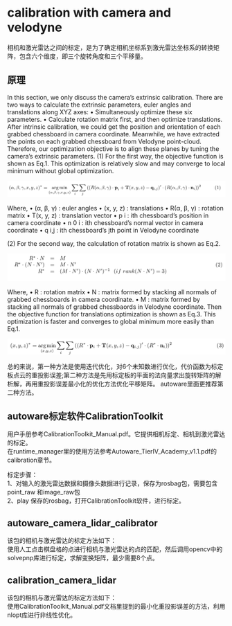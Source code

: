 # calibration with camera and velodyne

相机和激光雷达之间的标定，是为了确定相机坐标系到激光雷达坐标系的转换矩阵，包含六个维度，即三个旋转角度和三个平移量。  

## 原理

In this section, we only discuss the camera’s extrinsic calibration. There are two ways to calculate the extrinsic
parameters, euler angles and translations along XYZ axes:
• Simultaneously optimize these six parameters.
• Calculate rotation matrix first, and then optimize translations.
After intrinsic calibration, we could get the position and orientation of each grabbed chessboard in camera
coordinate. Meanwhile, we have extracted the points on each grabbed chessboard from Velodyne point-cloud.
Therefore, our optimization objective is to align these planes by tuning the camera’s extrinsic parameters.
(1) For the first way, the objective function is shown as Eq.1. This optimization is relatively slow and may
converge to local minimum without global optimization.  

<div align="center"><img src="picture/Screenshot from 2018-07-06 14-42-00.png" /></div>

Where,
• (α, β, γ) : euler angles
• (x, y, z) : translations
• R(α, β, γ) : rotation matrix
• T(x, y, z) : translation vector
• p i : ith chessboard’s position in camera coordinate
• n 0 i : ith chessboard’s normal vector in camera coordinate
• q i,j : ith chessboard’s jth point in Velodyne coordinate  


(2) For the second way, the calculation of rotation matrix is shown as Eq.2.  
<div align="center"><img src="picture/Screenshot from 2018-07-06 14-46-22.png" /></div>

Where,
• R : rotation matrix
• N : matrix formed by stacking all normals of grabbed chessboards in camera coordinate.
• M : matrix formed by stacking all normals of grabbed chessbaords in Velodyne coordinate.
Then the objective function for translations optimization is shown as Eq.3. This optimization is faster and
converges to global minimum more easily than Eq.1.  
<div align="center"><img src="picture/Screenshot from 2018-07-06 14-46-28.png" /></div>  

总的来说，第一种方法是使用迭代优化，对6个未知数进行优化，代价函数为标定板点云的重投影误差;第二种方法是先用标定板的平面的法向量求出旋转矩阵的解析解，再用重投影误差最小化的优化方法优化平移矩阵。
autoware里面更推荐第二种方法。

## autoware标定软件CalibrationToolkit

用户手册参考CalibrationToolkit_Manual.pdf。它提供相机标定、相机到激光雷达的标定。  
在runtime_manager里的使用方法参考Autoware_TierIV_Academy_v1.1.pdf的calibration章节。

标定步骤：  
1、对输入的激光雷达数据和摄像头数据进行记录，保存为rosbag包，需要包含point_raw 和image_raw包  
2、play 保存的rosbag，打开CalibrationToolkit软件，进行标定。

## autoware_camera_lidar_calibrator

该包的相机与激光雷达的标定方法如下：  
使用人工点击棋盘格的点进行相机与激光雷达的点的匹配，然后调用opencv中的solvepnp库进行标定，求解变换矩阵，最少需要8个点。

## calibration_camera_lidar

该包的相机与激光雷达的标定方法如下：  
使用CalibrationToolkit_Manual.pdf文档里提到的最小化重投影误差的方法，利用nlopt库进行非线性优化。
